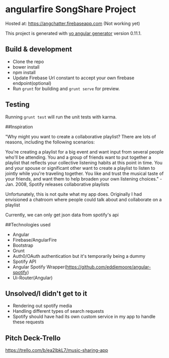 # angularfire SongShare Project
Hosted at: 
https://angchatter.firebaseapp.com
(Not working yet)

This project is generated with [yo angular generator](https://github.com/yeoman/generator-angular)
version 0.11.1.

## Build & development
* Clone the repo
* bower install
* npm install
* Update Firebase Url constant to accept your own firebase endpoint(optional)
* Run `grunt` for building and `grunt serve` for preview.


## Testing

Running `grunt test` will run the unit tests with karma.


##Inspiration

"Why might you want to create a collaborative playlist? There are lots of reasons, including the following scenarios:

You're creating a playlist for a big event and want input from several people who'll be attending.
You and a group of friends want to put together a playlist that reflects your collective listening habits at this point in time.
You and your spouse or significant other want to create a playlist to listen to jointly while you're traveling together.
You like and trust the musical taste of your friends, and want them to help broaden your own listening choices." -Jan. 2008, Spotify releases collaborative playlists


Unfortunately, this is not quite what my app does. Originally I had envisioned a chatroom where people could talk about and collaborate on a playlist

Currently, we can only get json data from spotify's api


##Technologies used
* Angular
* Firebase/AngularFire
* Bootstrap
* Grunt
* Auth0/OAuth authentication but it's temporarily being a dummy
* Spotify API
* Angular Spotify Wrapper(https://github.com/eddiemoore/angular-spotify)
* Ui-Router(Angular)

## Unsolved/I didn't get to it
* Rendering out spotify media
* Handling different types of search requests
* Spotify should have had its own custom service in my app to handle these requests

## Pitch Deck-Trello
https://trello.com/b/ea2lbkL7/music-sharing-app

